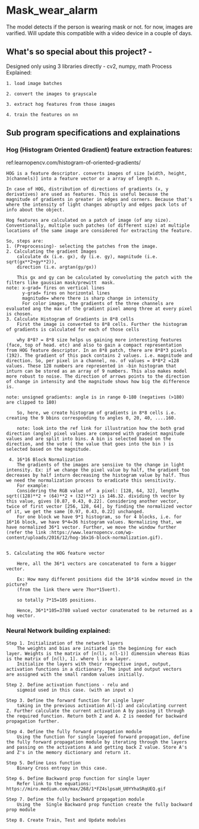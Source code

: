 # Mask_wear_alarm

The model detects if the person is wearing mask or not. for now, images are varified. Will update this compatible with a video device in a couple of days.

## What's so special about this project? - 
Designed only using 3 libraries directly - cv2, numpy, math 
Process Explained:

	1. load image batches
	
	2. convert the images to grayscale
	
	3. extract hog features from those images
	
	4. train the features on nn

## Sub program specifications and explainations 

### Hog (Histogram Oriented Gradient) feature extraction features:
ref:learnopencv.com/histogram-of-oriented-gradients/
	
	HOG is a feature descriptor. converts images of size [width, height, 3(channels)] into a feature vector or a array of length n.

	In case of HOG, distribution of directions of gradients (x, y derivatives) are used as features. This is useful because the magnitude of gradients in greater in edges and corners. Because that's where the intensity of light changes abruptly and edges pack lots of info about the object.

	Hog features are calculated on a patch of image (of any size). Conventionally, multiple such patches (of different size) at multiple locations of the same image are considered for extracting the feature. 

	So, steps are: 
	1. (Preprocessing)- selecting the patches from the image. 
	2. Calculating the gradient Images
		calculate dx (i.e. gx), dy (i.e. gy), magnitude (i.e. sqrt(gx**2+gy**2)),
		direction (i.e. argtan(gy/gx))

		This gx and gy can be calculated by convoluting the patch with the filters like gaussian mask/prewitt  mask.
	note: x-grad= fires on vertical lines
		  y-grad= fires on horizontal lines
		  magnitude= where there is sharp change in intensity
		  For color images, the gradients of the three channels are evaluated ang the max of the gradient pixel among three at every pixel is chosen.
	3. Calculate Histogram of Gradients in 8*8 cells
		First the image is converted to 8*8 cells. Further the histogram of gradients is calculated for each of those cells

		why 8*8? = 8*8 size helps us gaining more interesting features (face, top of head. etc) and also to gain a compact representation from HOG feature descriptor. In an 8*8 patch, there are 8*8*3 pixels (192). The gradient of this pack contains 2 values. i.e. magnitude and direction. So, per pixel in a channel, no. of values = 8*8*2 =128 values. These 128 numbers are represented in -bin histogram that inturn can be stored as an array of 9 numbers. This also makes model more robust to noise. The direction of arrows points to the direction of change in intensity and the magnitude shows how big the difference is.

	note: unsigned gradients: angle is in range 0-180 (negatives (>180) are clipped to 180)
	 	
	 	So, here, we create histogram of gradients in 8*8 cells i.e. creating the 9 bbins corresponding to angles 0, 20, 40, ....160.

	 	note: look into the ref link for illustration how the both grad direction (angle) pixel values are compared with gradeint magnitude values and are split into bins. A bin is selected based on the direction, and the vote ( the value that goes into the bin ) is selected based on the magnitude.   

	 4. 16*16 Block Normalization
	 	The gradients of the images are sensiive to the change in light intensity. Ex: if we change the pixel value by half, the gradient too decreases by half inturn decreasing the histogram value by half. Thus we need the normalization process to eradicate this sensitivity.
	 	For example: 
	 	Considering the RGB value of  a pixel: [128, 64, 32], length= sqrt((128)**2 + (64)**2 + (32)**2) is 146.32. dividing th vector by this value, gives [0.87, 0.43, 0.22]. Considering another vector, twice of first vector [256, 128, 64], by finding the normalized vector of it, we get the same [0.97, 0.43, 0.22] unchanged.  
	 	For one block we have 9*1 histogram, so for 4 blocks, i.e. for 16*16 block, we have 9*4=36 histogram values. Normalizing that, we have normalized 36*1 vector. Further, we move the window further (refer the link :https://www.learnopencv.com/wp-content/uploads/2016/12/hog-16x16-block-normalization.gif). 


	5. Calculating the HOG feature vector

		Here, all the 36*1 vectors are concatenated to form a bigger vector.

		Ex: How many different positions did the 16*16 window moved in the picture?
		(from the link there were 7hor*15vert).

		so totally 7*15=105 positions.

		Hence, 36*1*105=3780 valued vector conatenated to be returned as a hog vector.
		
### Neural Network building explained:

	Step 1. Initialization of the network layers
		The weights and bias are initiated in the beginning for each layer. Weights is the matrix of [n(l), n(l-1)] dimension whereas Bias is the matrix of [n(l), 1]. where l is a layer. 
		Initialize the layers with their respective input, output, activation functions in a dictionary. The input and output vectors  are assigned with the small random values initially.

	Step 2. Define activation functions - relu and 
		sigmoid used in this case. (with an input x)

	Step 3. Define the forward function for single layer 
		taking in the previous activation A(l-1) and calculating current Z. Further calculate the current activation A by passing it through the required function. Return both Z and A. Z is needed for backward propagation further.

	Step 4. Define the fully forward propagation module
		Using the function for single layered forward propagation, define the fully forward propagation module by iterating through the layers and passing on the activations A and getting back Z value. Store A's and Z's in the memory dictionary and return it.

	Step 5. Define Loss function
		Binary Cross entropy in this case. 

	Step 6. Define Backward prop function for single layer
		Refer link to the equations: https://miro.medium.com/max/268/1*FZ4slpsaH_U0YYhaSRqUEQ.gif

	Step 7. Define the fully backward propagation module
		Using the  Single Backward prop function create the fully backward prop module

	Step 8. Create Train, Test and Update modules
